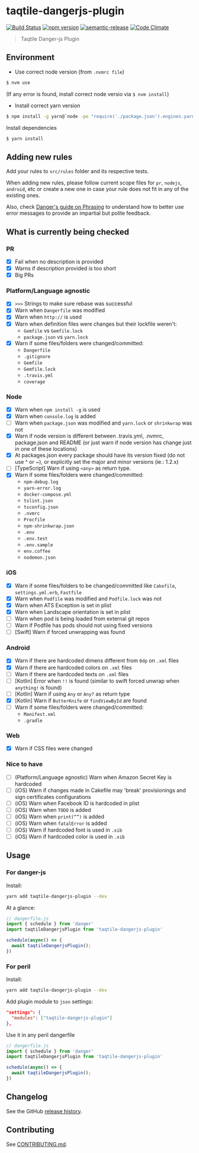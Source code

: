 # taqtile-dangerjs-plugin

[![Build Status](https://travis-ci.org/indigotech/dangerjs-plugin.svg?branch=master)](https://travis-ci.org/indigotech/dangerjs-plugin)
[![npm version](https://badge.fury.io/js/taqtile-dangerjs-plugin.svg)](https://badge.fury.io/js/taqtile-dangerjs-plugin)
[![semantic-release](https://img.shields.io/badge/%20%20%F0%9F%93%A6%F0%9F%9A%80-semantic--release-e10079.svg)](https://github.com/semantic-release/semantic-release)
[![Code Climate](https://codeclimate.com/github/indigotech/dangerjs-plugin/badges/gpa.svg)](https://codeclimate.com/github/indigotech/dangerjs-plugin)

> Taqtile Danger-js Plugin

## Environment

- Use correct node version (from `.nvmrc file`)

```bash
$ nvm use
```

(If any error is found, install correct node versio via `$ nvm install`)

- Install correct yarn version

```bash
$ npm install -g yarn@`node -pe "require('./package.json').engines.yarn"`
```
Install dependencies

```bash
$ yarn install
```

## Adding new rules

Add your rules to `src/rules` folder and its respective tests.

When adding new rules, please follow current scope files for `pr`, `nodejs`, `android`, etc or create a new one in case your rule does not fit in any of the existing ones.

Also, check [Danger's guide on Phrasing](http://danger.systems/js/usage/culture.html#phrasing) to understand how to better use error messages to provide an impartial but polite feedback.

## What is currently being checked

### PR

- [x] Fail when no description is provided
- [x] Warns if description provided is too short
- [x] Big PRs

### Platform/Language agnostic

- [x] `>>>` Strings to make sure rebase was successful
- [x] Warn when `Dangerfile` was modified
- [x] Warn when `http://` is used
- [x] Warn when definition files were changes but their lockfile weren't:
  - `Gemfile` vs `Gemfile.lock`
  - `package.json` vs `yarn.lock`
- [x] Warn if some files/folders were changed/committed:
  - `Dangerfile`
  - `.gitignore`
  - `Gemfile`
  - `Gemfile.lock`
  - `.travis.yml`
  - `coverage`

### Node

- [x] Warn when `npm install -g` is used
- [x] Warn when `console.log` is added
- [ ] Warn when `package.json` was modified and `yarn.lock` or `shrinkwrap` was not
- [x] Warn if node version is different between .travis.yml, .nvmrc, package.json and README (or just warn if node version has change just in one of these locations)
- [x] At packages.json every package should have its version fixed (do not use ^ or ~), or explicitly set the major and minor versions (ie.: 1.2.x)
- [ ] [TypeScript] Warn if using `<any>` as return type.
- [x] Warn if some files/folders were changed/committed:
  - `npm-debug.log`
  - `yarn-error.log`
  - `docker-compose.yml`
  - `tslint.json`
  - `tsconfig.json`
  - `.nvmrc`
  - `Procfile`
  - `npm-shrinkwrap.json`
  - `.env`
  - `.env.test`
  - `.env.sample`
  - `env.coffee`
  - `nodemon.json`

### iOS

- [x] Warn if some files/folders to be changed/committed like `Cakefile`, `settings.yml.erb`, `Fastfile`
- [X] Warn when `Podfile` was modified and `Podfile.lock` was not
- [x] Warn when ATS Exception is set in plist
- [x] Warn when Landscape orientation is set in plist
- [ ] Warn when pod is being loaded from external git repos
- [ ] Warn if Podfile has pods should not using fixed versions
- [ ] [Swift] Warn if forced unwrapping was found

### Android

- [x] Warn if there are hardcoded dimens different from `0dp` on `.xml` files
- [x] Warn if there are hardcoded colors on `.xml` files
- [ ] Warn if there are hardcoded texts on `.xml` files
- [ ] [Kotlin] Error when `!!` is found (similar to swift forced unwrap when `anything!` is found)
- [ ] [Kotlin] Warn if using `Any` or `Any?` as return type
- [x] [Kotlin] Warn if `ButterKnife` or `findViewById` are found
- [ ] Warn if some files/folders were changed/committed:
  - `Manifest.xml`
  - `.gradle`

### Web

- [x] Warn if CSS files were changed

### Nice to have

- [ ] (Platform/Language agnostic) Warn when Amazon Secret Key is hardcoded
- [ ] (iOS) Warn if changes made in Cakefile may 'break' provisionings and sign certificates configurations
- [ ] (iOS) Warn when Facebook ID is hardcoded in plist
- [ ] (iOS) Warn when `TODO` is added
- [ ] (iOS) Warn when `print(“”)` is added
- [ ] (iOS) Warn when `fatalError` is added
- [ ] (iOS) Warn if hardcoded font is used in `.xib`
- [ ] (iOS) Warn if hardcoded color is used in `.xib`

## Usage


### For danger-js

Install:

```sh
yarn add taqtile-dangerjs-plugin --dev
```

At a glance:

```js
// dangerfile.js
import { schedule } from 'danger'
import taqtileDangerjsPlugin from 'taqtile-dangerjs-plugin'

schedule(async() => {
  await taqtileDangerjsPlugin();
})
```

### For peril

Install:

```sh
yarn add taqtile-dangerjs-plugin --dev
```

Add plugin module to `json` settings:

```json
"settings": {
  "modules": ["taqtile-dangerjs-plugin"]
},
  ```

Use it in any peril dangerfile

```js
// dangerfile.js
import { schedule } from 'danger'
import taqtileDangerjsPlugin from 'taqtile-dangerjs-plugin'

schedule(async() => {
  await taqtileDangerjsPlugin();
})
```
## Changelog

See the GitHub [release history](https://github.com/indigotech/dangerjs-plugin/releases).

## Contributing

See [CONTRIBUTING.md](CONTRIBUTING.md).
